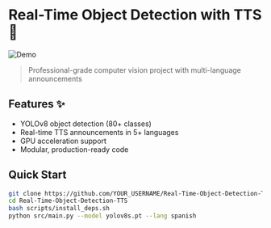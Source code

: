# Real-Time Object Detection with TTS 🚀

![Demo](assets/demo.gif)

> Professional-grade computer vision project with multi-language announcements

## Features ✨

- YOLOv8 object detection (80+ classes)
- Real-time TTS announcements in 5+ languages
- GPU acceleration support
- Modular, production-ready code

## Quick Start

```bash
git clone https://github.com/YOUR_USERNAME/Real-Time-Object-Detection-TTS
cd Real-Time-Object-Detection-TTS
bash scripts/install_deps.sh
python src/main.py --model yolov8s.pt --lang spanish
```
